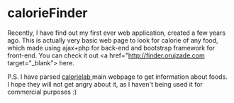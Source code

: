 # calorieFinder
Recently, I have find out my first ever web application, created a few years ago. This is actually very basic web page to look for calorie of any food, which made using ajax+php for back-end and bootstrap framework for front-end. You can check it out <a href="http://finder.orujzade.com target="_blank"> here</a>.

P.S. I have parsed <a href="http://calorielab.com"> calorielab </a> main webpage to get information about foods. I hope they will not get angry about it, as I haven't being used it for commercial purposes :)
